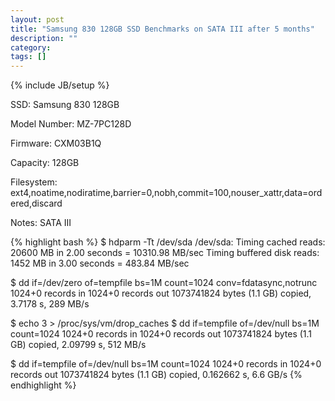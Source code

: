```yaml
---
layout: post
title: "Samsung 830 128GB SSD Benchmarks on SATA III after 5 months"
description: ""
category: 
tags: []
---
```

{% include JB/setup %}

SSD: Samsung 830 128GB

Model Number: MZ-7PC128D

Firmware: CXM03B1Q

Capacity: 128GB

Filesystem: ext4,noatime,nodiratime,barrier=0,nobh,commit=100,nouser_xattr,data=ordered,discard

Notes: SATA III  

{% highlight bash %}
$ hdparm -Tt /dev/sda
/dev/sda:
 Timing cached reads:   20600 MB in  2.00 seconds = 10310.98 MB/sec
  Timing buffered disk reads: 1452 MB in  3.00 seconds = 483.84 MB/sec

$ dd if=/dev/zero of=tempfile bs=1M count=1024 conv=fdatasync,notrunc
  1024+0 records in
  1024+0 records out
  1073741824 bytes (1.1 GB) copied, 3.7178 s, 289 MB/s

$ echo 3 > /proc/sys/vm/drop_caches
$ dd if=tempfile of=/dev/null bs=1M count=1024
  1024+0 records in
  1024+0 records out
  1073741824 bytes (1.1 GB) copied, 2.09799 s, 512 MB/s

$ dd if=tempfile of=/dev/null bs=1M count=1024
  1024+0 records in
  1024+0 records out
  1073741824 bytes (1.1 GB) copied, 0.162662 s, 6.6 GB/s
{% endhighlight %}
